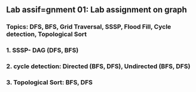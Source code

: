 

## Lab assif=gnment 01: Lab assignment on graph 
### Topics: DFS, BFS, Grid Traversal, SSSP, Flood Fill, Cycle detection, Topological Sort
### 1. SSSP- DAG (DFS, BFS)
### 2. cycle detection: Directed (BFS, DFS), Undirected (BFS, DFS)
### 3. Topological Sort: BFS, DFS
